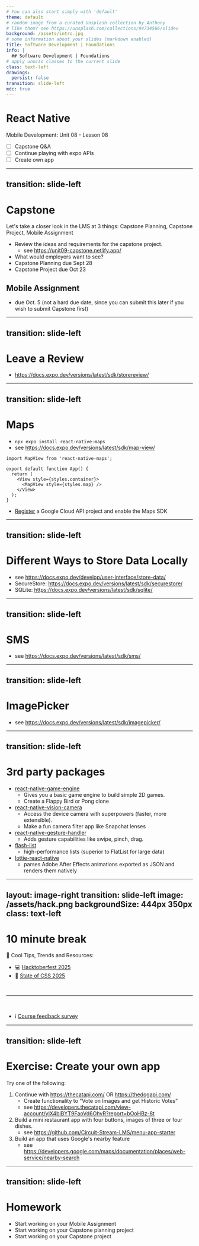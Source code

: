 ```yaml
---
# You can also start simply with 'default'
theme: default
# random image from a curated Unsplash collection by Anthony
# like them? see https://unsplash.com/collections/94734566/slidev
background: /assets/intro.jpg
# some information about your slides (markdown enabled)
title: Software Development | Foundations
info: |
  ## Software Development | Foundations
# apply unocss classes to the current slide
class: text-left
drawings:
  persist: false
transition: slide-left
mdc: true
---
```


# React Native
Mobile Development: Unit 08 - Lesson 08

- [ ] Capstone Q&A
- [ ] Continue playing with expo APIs 
- [ ] Create own app

<div class="abs-br m-6 text-xl">
  <a href="https://github.com/slidevjs/slidev" target="_blank" class="slidev-icon-btn">
    <carbon:logo-github />
  </a>
</div>

<!--
-->
---
transition: slide-left
---

# Capstone 
Let's take a closer look in the LMS at 3 things: Capstone Planning, Capstone Project, Mobile Assignment

- Review the ideas and requirements for the capstone project.
   - see https://unit09-capstone.netlify.app/
- What would employers want to see?
- Capstone Planning due Sept 28
- Capstone Project due Oct 23

## Mobile Assignment 
   - due Oct. 5 (not a hard due date, since you can submit this later if you wish to submit Capstone first)

---
transition: slide-left
---

# Leave a Review

- https://docs.expo.dev/versions/latest/sdk/storereview/

---
transition: slide-left
---

# Maps

- `npx expo install react-native-maps`
- see https://docs.expo.dev/versions/latest/sdk/map-view/
```tsx
import MapView from 'react-native-maps';

export default function App() {
  return (
    <View style={styles.container}>
      <MapView style={styles.map} />
    </View>
  );
}
```

- [Register](https://console.developers.google.com/apis) a Google Cloud API project and enable the Maps SDK


---
transition: slide-left
---

# Different Ways to Store Data Locally

- see https://docs.expo.dev/develop/user-interface/store-data/
- SecureStore: https://docs.expo.dev/versions/latest/sdk/securestore/
- SQLite: https://docs.expo.dev/versions/latest/sdk/sqlite/

---
transition: slide-left
---

# SMS

- see https://docs.expo.dev/versions/latest/sdk/sms/

---
transition: slide-left
---

# ImagePicker

- see https://docs.expo.dev/versions/latest/sdk/imagepicker/

---
transition: slide-left
---

# 3rd party packages

- [react-native-game-engine](https://www.npmjs.com/package/react-native-game-engine)
   - Gives you a basic game engine to build simple 2D games.
   - Create a Flappy Bird or Pong clone
- [react-native-vision-camera](https://www.npmjs.com/package/react-native-vision-camera)
   - Access the device camera with superpowers (faster, more extensible).
   - Make a fun camera filter app like Snapchat lenses
- [react-native-gesture-handler](react-native-gesture-handler)
   - Adds gesture capabilities like swipe, pinch, drag.
- [flash-list](https://www.npmjs.com/package/@shopify/flash-list)
   - high-performance lists (superior to FlatList for large data)
- [lottie-react-native](https://www.npmjs.com/package/lottie-react-native)
   - parses Adobe After Effects animations exported as JSON and renders them natively


---
layout: image-right
transition: slide-left
image: /assets/hack.png
backgroundSize: 444px 350px
class: text-left
---

# 10 minute break

🍦 Cool Tips, Trends and Resources:
- 💻 [Hacktoberfest 2025](https://hacktoberfest.com/)
- 🎨 [State of CSS 2025](https://2025.stateofcss.com/en-US)

<br>
<hr>
<br>

- ℹ️ [Course feedback survey](https://circuitstream.typeform.com/to/ZoyYk7px#course_id=SoftwareAN&instructor=9514)

---
transition: slide-left
---

# Exercise: Create your own app
Try one of the following:

1. Continue with https://thecatapi.com/ OR https://thedogapi.com/
   - Create functionality to "Vote on Images and get Historic Votes”
   - see https://developers.thecatapi.com/view-account/ylX4blBYT9FaoVd6OhvR?report=bOoHBz-8t
2. Build a mini restaurant app with four buttons, images of three or four dishes. 
   - see https://github.com/Circuit-Stream-LMS/menu-app-starter
3. Build an app that uses Google's nearby feature
   - see https://developers.google.com/maps/documentation/places/web-service/nearby-search


---
transition: slide-left
---

# Homework

- Start working on your Mobile Assignment 
- Start working on your Capstone planning project
- Start working on your Capstone project
